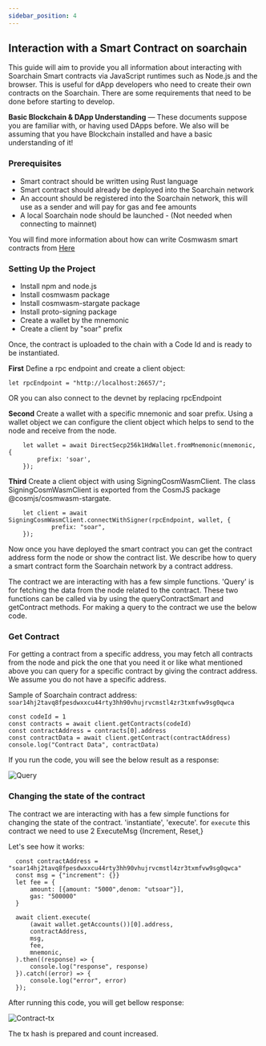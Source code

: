 ```yaml
---
sidebar_position: 4
---
```


## Interaction with a Smart Contract on soarchain


This guide will aim to provide you all information about interacting with Soarchain Smart contracts via JavaScript runtimes such as Node.js and the browser. This is useful for dApp developers who need to create their own contracts on the Soarchain. There are some requirements that need to be done before starting to develop.

**Basic Blockchain & DApp Understanding** — These documents suppose you are familiar with, or having used DApps before. We also will be assuming that you have Blockchain  installed and have a basic understanding of it!

### Prerequisites

* Smart contract should be written using Rust language
* Smart contract should already be deployed into the Soarchain network
* An account should be registered into the Soarchain network, this will use as a sender and will pay for gas and fee amounts
* A local Soarchain node should be launched - (Not needed when connecting to mainnet)

You will find more information about how can write Cosmwasm smart contracts from [Here](https://github.com/CosmWasm)


### Setting Up the Project

* Install npm and node.js
* Install cosmwasm package
* Install cosmwasm-stargate package
* Install proto-signing package
* Create a wallet by the mnemonic
* Create a client by "soar" prefix



Once, the contract is uploaded to the chain with a Code Id and is ready to be instantiated.

**First** Define a rpc endpoint and create a client object:


```shell
let rpcEndpoint = "http://localhost:26657/";
```
OR you can also connect to the devnet by replacing rpcEndpoint

**Second** Create a wallet with a specific mnemonic and soar prefix. Using a wallet object we can configure the client object which helps to send to the node and receive from the node.

```
    let wallet = await DirectSecp256k1HdWallet.fromMnemonic(mnemonic, {
        prefix: 'soar',
    });
```

**Third** Create a client object with using SigningCosmWasmClient. The class SigningCosmWasmClient is exported from the CosmJS package @cosmjs/cosmwasm-stargate.

```shell
    let client = await SigningCosmWasmClient.connectWithSigner(rpcEndpoint, wallet, {
            prefix: "soar",
    });
```

Now once you have deployed the smart contract you can get the contract address form the node or show the contract list. We describe how to query a smart contract form the Soarchain network by a contract address.

The contract we are interacting with has a few simple functions. 'Query' is for fetching the data from the node related to the contract. These two functions can be called via by using the queryContractSmart and getContract methods. For making a query to the contract we use the below code.


### Get Contract

For getting a contract from a specific address, you may fetch all contracts from the node and pick the one that you need it or like what mentioned above you can query for a specific contract by giving the contract address. We assume you do not have a specific address.

Sample of Soarchain contract address: `soar14hj2tavq8fpesdwxxcu44rty3hh90vhujrvcmstl4zr3txmfvw9sg0qwca`

```
const codeId = 1
const contracts = await client.getContracts(codeId)
const contractAddress = contracts[0].address
const contractData = await client.getContract(contractAddress)
console.log("Contract Data", contractData)
```

If you run the code, you will see the below result as a response:

![Query](/img/query-contract.png)

### Changing the state of the contract

The contract we are interacting with has a few simple functions for changing the state of the contract. 'instantiate', 'execute'. for `execute` this contract we need to use 2 ExecuteMsg {Increment,
  Reset,}

Let's see how it works:

```
  const contractAddress = "soar14hj2tavq8fpesdwxxcu44rty3hh90vhujrvcmstl4zr3txmfvw9sg0qwca"
  const msg = {"increment": {}}
  let fee = {
      amount: [{amount: "5000",denom: "utsoar"}],
      gas: "500000"
  }

  await client.execute(
      (await wallet.getAccounts())[0].address,
      contractAddress,
      msg,
      fee,
      mnemonic,
  ).then((response) => {
      console.log("response", response)
  }).catch((error) => {
      console.log("error", error)
  });

```

After running this code, you will get bellow response:

![Contract-tx](/img/execute-contract-tx.png)

The tx hash is prepared and count increased.